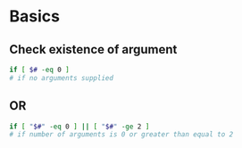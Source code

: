 # Basics

Check existence of argument
---

```bash
if [ $# -eq 0 ]
# if no arguments supplied
```

OR
---

```bash
if [ "$#" -eq 0 ] || [ "$#" -ge 2 ] 
# if number of arguments is 0 or greater than equal to 2
```
 
